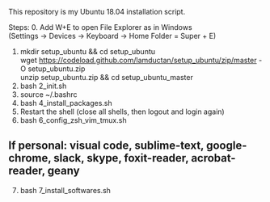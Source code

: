 This repository is my Ubuntu 18.04 installation script.

Steps:
0. Add W+E to open File Explorer as in Windows  
   (Settings -> Devices -> Keyboard -> Home Folder = Super + E)
1. mkdir setup_ubuntu && cd setup_ubuntu  
   wget https://codeload.github.com/lamductan/setup_ubuntu/zip/master -O setup_ubuntu.zip  
   unzip setup_ubuntu.zip && cd setup_ubuntu_master
2. bash 2_init.sh
3. source ~/.bashrc
4. bash 4_install_packages.sh
5. Restart the shell (close all shells, then logout and login again)
6. bash 6_config_zsh_vim_tmux.sh

## If personal: visual code, sublime-text, google-chrome, slack, skype, foxit-reader, acrobat-reader, geany
7. bash 7_install_softwares.sh
